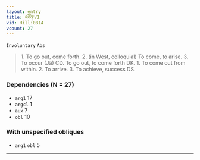 ```yaml
---
layout: entry
title: འཐོན་√1
vid: Hill:0814
vcount: 27
---
```

`Involuntary` `Abs`
> 1\.
 To go out, come forth\.
 2\.
 (in West, colloquial) To come, to arise\.
 3\.
 To occur (Jä) CD\.
 To go out, to come forth DK\.
 1\.
 To come out from within\.
 2\.
 To arrive\.
 3\.
 To achieve, success DS\.

### Dependencies (N = 27)
* `arg1` 17
* `argcl` 1
* `aux` 7
* `obl` 10


### With unspecified obliques
* `arg1` `obl` 5

---

